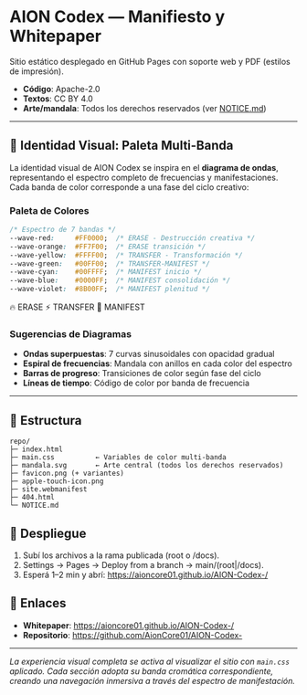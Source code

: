 # AION Codex — Manifiesto y Whitepaper
Sitio estático desplegado en GitHub Pages con soporte web y PDF (estilos de impresión).

- **Código**: Apache-2.0
- **Textos**: CC BY 4.0
- **Arte/mandala**: Todos los derechos reservados (ver [NOTICE.md](http://NOTICE.md))

---

## 🌈 Identidad Visual: Paleta Multi-Banda

La identidad visual de AION Codex se inspira en el **diagrama de ondas**, representando el espectro completo de frecuencias y manifestaciones. Cada banda de color corresponde a una fase del ciclo creativo:

### Paleta de Colores

```css
/* Espectro de 7 bandas */
--wave-red:     #FF0000;  /* ERASE - Destrucción creativa */
--wave-orange:  #FF7F00;  /* ERASE transición */
--wave-yellow:  #FFFF00;  /* TRANSFER - Transformación */
--wave-green:   #00FF00;  /* TRANSFER-MANIFEST */
--wave-cyan:    #00FFFF;  /* MANIFEST inicio */
--wave-blue:    #0000FF;  /* MANIFEST consolidación */
--wave-violet:  #8B00FF;  /* MANIFEST plenitud */
```

<!-- Ejemplo de chip con clase de onda -->
<span class="wave-chip wave-red">🔥 ERASE</span>
<span class="wave-chip wave-yellow">⚡ TRANSFER</span>
<span class="wave-chip wave-blue">💎 MANIFEST</span>

### Sugerencias de Diagramas

- **Ondas superpuestas**: 7 curvas sinusoidales con opacidad gradual
- **Espiral de frecuencias**: Mandala con anillos en cada color del espectro
- **Barras de progreso**: Transiciones de color según fase del ciclo
- **Líneas de tiempo**: Código de color por banda de frecuencia

---

## 📁 Estructura

```
repo/
├─ index.html
├─ main.css          ← Variables de color multi-banda
├─ mandala.svg       ← Arte central (todos los derechos reservados)
├─ favicon.png (+ variantes)
├─ apple-touch-icon.png
├─ site.webmanifest
├─ 404.html
└─ NOTICE.md
```

## 🚀 Despliegue

1) Subí los archivos a la rama publicada (root o /docs).
2) Settings → Pages → Deploy from a branch → main/(root|/docs).
3) Esperá 1–2 min y abrí: https://aioncore01.github.io/AION-Codex-/

## 🔗 Enlaces

- **Whitepaper**: https://aioncore01.github.io/AION-Codex-/
- **Repositorio**: https://github.com/AionCore01/AION-Codex-

---

*La experiencia visual completa se activa al visualizar el sitio con `main.css` aplicado. Cada sección adopta su banda cromática correspondiente, creando una navegación inmersiva a través del espectro de manifestación.*
